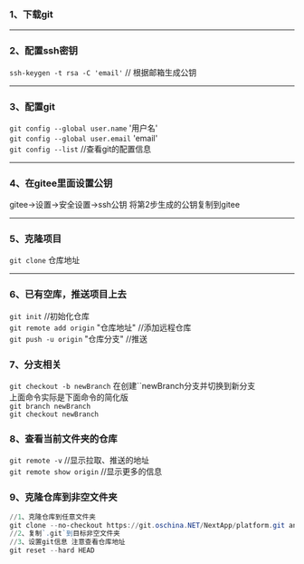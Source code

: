 ### 1、下载git
---
### 2、配置ssh密钥
`ssh-keygen -t rsa -C 'email'` // 根据邮箱生成公钥

---
### 3、配置git
`git config --global user.name` '用户名'   
`git config --global user.email` 'email'  
`git config --list`   //查看git的配置信息  

---
### 4、在gitee里面设置公钥
gitee→设置→安全设置→ssh公钥
将第2步生成的公钥复制到gitee

---
### 5、克隆项目
`git clone` 仓库地址

---
### 6、已有空库，推送项目上去  
`git init` //初始化仓库  
`git remote add origin` "仓库地址"  //添加远程仓库  
`git push -u origin` "仓库分支"  //推送  

### 7、分支相关  
`git checkout -b newBranch` 在创建``newBranch分支并切换到新分支  
上面命令实际是下面命令的简化版  
`git branch newBranch`  
`git checkout newBranch`    
### 8、查看当前文件夹的仓库  
`git remote -v` //显示拉取、推送的地址  
`git remote show origin` //显示更多的信息  

### 9、克隆仓库到非空文件夹  
```POWERSHELL
//1、克隆仓库到任意文件夹
git clone --no-checkout https://git.oschina.NET/NextApp/platform.git anyFolder
//2、复制`.git`到目标非空文件夹
//3、设置git信息 注意查看仓库地址
git reset --hard HEAD
```